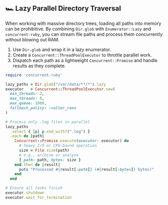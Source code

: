 ## 🏎️ Lazy Parallel Directory Traversal

When working with massive directory trees, loading all paths into memory can be prohibitive. By combining `Dir.glob` with `Enumerator::Lazy` and `concurrent-ruby`, you can stream file paths and process them concurrently without blowing out RAM.

1. Use `Dir.glob` and wrap it in a lazy enumerator.
2. Create a `Concurrent::ThreadPoolExecutor` to throttle parallel work.
3. Dispatch each path as a lightweight `Concurrent::Promise` and handle results as they complete.

```ruby
require 'concurrent-ruby'

lazy_paths = Dir.glob("/var/data/**/*").lazy
executor   = Concurrent::ThreadPoolExecutor.new(
  min_threads: 2,
  max_threads: 8,
  max_queue: 1000,
  fallback_policy: :caller_runs
)

# Process only .log files in parallel
lazy_paths
  .select { |p| p.end_with?(".log") }
  .each do |path|
    Concurrent::Promise.execute(executor: executor) do
      # heavy I/O or CPU-bound operation
      size = File.size(path)
      # e.g., archive or analyze
      { path: path, bytes: size }
    end.then do |result|
      puts "Processed #{result[:path]} (#{result[:bytes]} bytes)"
    end
  end

# Ensure all tasks finish
executor.shutdown
executor.wait_for_termination
```